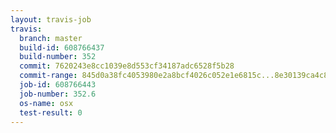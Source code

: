 ```yaml
---
layout: travis-job
travis:
  branch: master
  build-id: 608766437
  build-number: 352
  commit: 7620243e8cc1039e8d553cf34187adc6528f5b28
  commit-range: 845d0a38fc4053980e2a8bcf4026c052e1e6815c...8e30139ca4c827eb3e9bec5dec921dcd7daddecf
  job-id: 608766443
  job-number: 352.6
  os-name: osx
  test-result: 0
---
```

